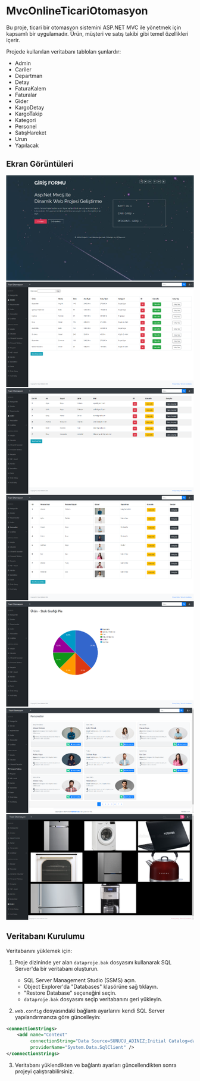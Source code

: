 
# MvcOnlineTicariOtomasyon

Bu proje, ticari bir otomasyon sistemini ASP.NET MVC ile yönetmek için kapsamlı bir uygulamadır. Ürün, müşteri ve satış takibi gibi temel özellikleri içerir.

Projede kullanılan veritabanı tabloları şunlardır:
- Admin
- Cariler
- Departman
- Detay
- FaturaKalem
- Faturalar
- Gider
- KargoDetay
- KargoTakip
- Kategori
- Personel
- SatışHareket
- Urun
- Yapılacak

## Ekran Görüntüleri

![Ana Panel](./MvcOnlineTicariOtomasyon/ProjectImages/1.png)
![Ürün Yönetimi](./MvcOnlineTicariOtomasyon/ProjectImages/2.png)
![Sipariş Takibi](./MvcOnlineTicariOtomasyon/ProjectImages/3.png)
![Cari Yönetimi](./MvcOnlineTicariOtomasyon/ProjectImages/4.png)
![Raporlar](./MvcOnlineTicariOtomasyon/ProjectImages/5.png)
![Tedarikçi Yönetimi](./MvcOnlineTicariOtomasyon/ProjectImages/6.png)
![Kullanıcı Yetkilendirme](./MvcOnlineTicariOtomasyon/ProjectImages/7.png)


## Veritabanı Kurulumu

Veritabanını yüklemek için:

1. Proje dizininde yer alan `dataproje.bak` dosyasını kullanarak SQL Server'da bir veritabanı oluşturun.
   - SQL Server Management Studio (SSMS) açın.
   - Object Explorer'da "Databases" klasörüne sağ tıklayın.
   - "Restore Database" seçeneğini seçin.
   - `dataproje.bak` dosyasını seçip veritabanını geri yükleyin.

2. `web.config` dosyasındaki bağlantı ayarlarını kendi SQL Server yapılandırmanıza göre güncelleyin:

```xml
<connectionStrings>
    <add name="Context" 
         connectionString="Data Source=SUNUCU_ADINIZ;Initial Catalog=dataproje;Integrated Security=True" 
         providerName="System.Data.SqlClient" />
</connectionStrings>
```

3. Veritabanı yüklendikten ve bağlantı ayarları güncellendikten sonra projeyi çalıştırabilirsiniz.
